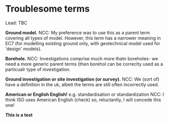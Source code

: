 # Troublesome terms

Lead: TBC

**Ground model.**
NCC: My preference was to use this as a parent term covering all types of model.
However, this term has a narrower meaning in EC7 (for modelling existing ground only, with geotechnical model used for 'design' models).

**Borehole.**
NCC: Investigations comprise much more thatn boreholes- we need a more generic parent terms (then borehol can be correclty used as a particualr type of investigation.

**Ground investigation or site investigation (or survey).**
NCC: We (sort of) have a definition in the uk, albeit the terms are still often incorrectly used.

**American or English English!**
e.g. standardisation or standardization
NCC: I think ISO uses American English (check) so, reluctantly, I will concede this one!

**This is a test**
